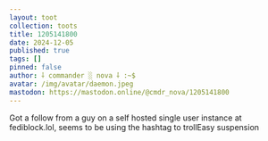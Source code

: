 ```yaml
---
layout: toot
collection: toots
title: 1205141800
date: 2024-12-05
published: true
tags: []
pinned: false
author: ⸸ commander ░ nova ⸸ :~$
avatar: /img/avatar/daemon.jpeg
mastodon: https://mastodon.online/@cmdr_nova/1205141800
---
```


Got a follow from a guy on a self hosted single user instance at fediblock.lol, seems to be using the hashtag to trollEasy suspension
